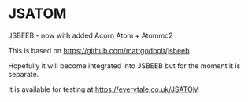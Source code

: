# JSATOM
JSBEEB - now with added Acorn Atom + Atommc2


This is based on https://github.com/mattgodbolt/jsbeeb

Hopefully it will become integrated into JSBEEB but for the moment it is separate.

It is available for testing at https://everytale.co.uk/JSATOM

